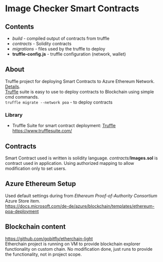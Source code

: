 # Image Checker Smart Contracts
## Contents
* _build_ - compiled output of contracts from truffle
* _contracts_ - Solidity contracts
* _migrations_ - files used by the truffle to deploy
* __truffle-config.js__ - truffle configuration (network, wallet)
## About
Truffle project for deploying Smart Contracts to Azure Ethereum Network. [Details](https://docs.microsoft.com/en-us/azure/blockchain/templates/ethereum-poa-deployment#ethereum-development). <br>
[Truffle](https://www.trufflesuite.com/) suite is easy to use to deploy contracts to Blockchain using simple cmd commands. <br>
`truffle migrate --network poa` - to deploy contracts

### Library
* Truffle Suite for smart contract deployment: [Truffle](https://www.trufflesuite.com/) <br>
https://www.trufflesuite.com/

## Contracts
Smart Contract used is written is solidity language. _contracts_/__Images.sol__ is contract used in application.
Using authorized mapping to allow modification only to set users.
## Azure Ethereum Setup
Used default settings during from *Ethereum Proof-of-Authority Consortium* Azure Store item. <br>
https://docs.microsoft.com/de-de/azure/blockchain/templates/ethereum-poa-deployment
## Blockchain content
https://github.com/gobitfly/etherchain-light <br>
Etherchain project is running on VM to provide blockchain explorer functionality on custom chain.
No modification done, just runs to provide the functionality, not in project scope.